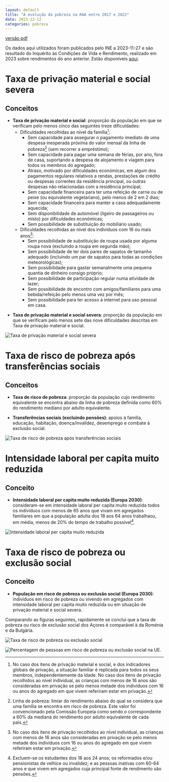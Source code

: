 ```yaml
---
layout: default
title: "A evolução da pobreza na RAA entre 2017 e 2022"
date: 2023-12-12
categories: pobreza
---
```

[versão pdf](/assets/pdf/ine-pobreza-açores.pdf)

Os dados aqui utilizados foram publicados pelo INE a 2023-11-27 e são resultado do Inquérito às Condições de Vida e Rendimento, realizado em 2023 sobre rendimentos do ano anterior. Estão disponíveis [aqui](https://www.ine.pt/xportal/xmain?xpid=INE&xpgid=ine_destaques&DESTAQUESdest_boui=594931817&DESTAQUESmodo=2).

# Taxa de privação material e social severa
## Conceitos
* __Taxa de privação material e social__: proporção da população em que se verificam pelo menos cinco das seguintes treze dificuldades:
  * Dificuldades recolhidas ao nível da família[^1]:
    * Sem capacidade para assegurar o pagamento imediato de uma despesa inesperada próxima do valor mensal da linha de pobreza[^2] (sem recorrer a empréstimo);
    * Sem capacidade para pagar uma semana de férias, por ano, fora de casa, suportando a despesa de alojamento e viagem para todos os membros do agregado;
    * Atraso, motivado por dificuldades económicas, em algum dos pagamentos regulares relativos a rendas, prestações de crédito ou despesas correntes da residência principal, ou outras despesas não relacionadas com a residência principal;
    * Sem capacidade financeira para ter uma refeição de carne ou de peixe (ou equivalente vegetariano), pelo menos de 2 em 2 dias;
    * Sem capacidade financeira para manter a casa adequadamente aquecida;
    * Sem disponibilidade de automóvel (ligeiro de passageiros ou misto) por dificuldades económicas;
    * Sem possibilidade de substituição do mobiliário usado;
  * Dificuldades recolhidas ao nível dos indivíduos com 16 ou mais anos[^3]:
    * Sem possibilidade de substituição de roupa usada por alguma roupa nova (excluindo a roupa em segunda mão);
    * Sem possibilidade de ter dois pares de sapatos de tamanho adequado (incluindo um par de sapatos para todas as condições meteorológicas);
    * Sem possibilidade para gastar semanalmente uma pequena quantia de dinheiro consigo próprio;
    * Sem possibilidade de participação regular numa atividade de lazer;
    * Sem possibilidade de encontro com amigos/familiares para uma bebida/refeição pelo menos uma vez por mês;
    * Sem possibilidade para ter acesso à internet para uso pessoal em casa.

[^1]: No caso dos itens de privação material e social, e dos indicadores globais de privação, a situação familiar é replicada para todos os seus membros, independentemente da idade. No caso dos itens de privação recolhidos ao nível individual, as crianças com menos de 16 anos são consideradas em privação se pelo menos metade dos indivíduos com 16 ou anos do agregado em que vivem referiram estar em privação.
[^2]: Linha de pobreza: limiar do rendimento abaixo do qual se considera que uma família se encontra em risco de pobreza. Este valor foi convencionado pela Comissão Europeia como sendo o correspondente a 60% da mediana do rendimento por adulto equivalente de cada país.
[^3]: No caso dos itens de privação recolhidos ao nível individual, as crianças com menos de 16 anos são consideradas em privação se pelo menos metade dos indivíduos com 16 ou anos do agregado em que vivem referiram estar em privação.

* __Taxa de privação material e social severa__: proporção da população em que se verificam pelo menos sete das nove dificuldades
descritas em Taxa de privação material e social.

![Taxa de privação material e social severa](/assets/img/pobreza/privacao-1.png)

# Taxa de risco de pobreza após transferências sociais
## Conceitos

* __Taxa de risco de pobreza__: proporção da população cujo rendimento equivalente se encontra abaixo da linha de pobreza definida
como 60% do rendimento mediano por adulto equivalente.

* __Transferências sociais (excluindo pensões)__: apoios à família, educação, habitação, doença/invalidez, desemprego e combate à
exclusão social.

![Taxa de risco de pobreza após transferências sociais](/assets/img/pobreza/pobreza-apos-transferencias-1.png)


# Intensidade laboral per capita muito reduzida
## Conceito
* __Intensidade laboral per capita muito reduzida (Europa 2030)__: consideram-se em intensidade laboral per capita muito
reduzida todos os indivíduos com menos de 65 anos que vivam em agregados
familiares em que a população adulta dos 18 aos 64 anos trabalhaou, em média, menos de 20% do tempo de trabalho possível[^4].

[^4]: Excluem-se os estudantes dos 18 aos 24 anos; os reformados e/ou pensionistas de velhice ou invalidez; e as pessoas inativas com 60-64 anos e que vivem em agregados cuja principal fonte de rendimento são pensões.

![Intensidade laboral per capita muito reduzida](/assets/img/pobreza/fig-intensidade-laboral-1.png)


# Taxa de risco de pobreza ou exclusão social
## Conceito
* __População em risco de pobreza ou exclusão social (Europa 2030)__: indivíduos em risco de pobreza ou vivendo em agregados
com intensidade laboral per capita muito reduzida ou em situação de privação material e social severa.

Comparando as figuras seguintes, rapidamente se conclui que a taxa de pobreza ou risco de exclusão social dos Açores é comparável à da Roménia e da Bulgária.

![Taxa de risco de pobreza ou exclusão social](/assets/img/pobreza/fig-risco-pobreza-1.png)

![Percentagem de pessoas em risco de pobreza ou exclusão social na UE.](/assets/img/pobreza/taxa-pobreza-europa.png)
